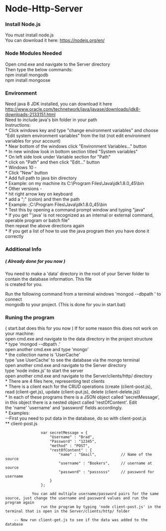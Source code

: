 #  Node-Http-Server  

### Install Node.js  
You must install node.js  
You can download it here: https://nodejs.org/en/  

### Node Modules Needed  
Open cmd.exe and navigate to the Server directory  
Then type the below commands:  
    npm install mongodb  
    npm install mongoose  

### Environment   
Need java 8 JDK installed, you can download it here http://www.oracle.com/technetwork/java/javase/downloads/jdk8-downloads-2133151.html  
Need to include java's bin folder in your path  
	Instructions:  
		* Click windows key and type "change environment variables" and choose "Edit system environment variables" from the list (not edit environment variables for your account)  
		* Near bottom of the windows click "Environment Variables..." button  
		* In new window look in bottom section titled "System variables"  
		* On left side look under Variable section for "Path"  
		* click on "Path" and then click "Edit..." button  
			* Windows 10 -  
				* Click "New" button  
				* Add full path to java bin directory  
					* Example: on my machine its C:\Program Files\Java\jdk1.8.0_45\bin  
			* Other versions -  
				* hit right arrow key on keyboard  
				* add a ";" (colon) and then the path  
				* Example: ;C:\Program Files\Java\jdk1.8.0_45\bin  
		* Test this by opening a command prompt window and typing "java"  
			* If you get "'java' is not recognized as an internal or external command, operable program or batch file"   
				then repeat the above directions again  
			* If you get a list of how to use the java program then you have done it correctly  

### Additional Info
##### ( Already done for you now )  
You need to make a 'data' directory in the root of your Server folder to contain the database information. This file  
is created for you.  

Run the following command from a terminal windows 'mongod --dbpath <path to data folder>' to connect  
mongodb to your project. (This is done for you in start.bat)  

### Runing the program ###  
( start.bat does this for you now ) If for some reason this does not work on your machine:  
open cmd.exe and navigate to the data directory in the project structure  
	* type 'mongod --dbpath .'  
open another cmd.exe and type 'mongo'  
	* the collection name is 'UserCache'  
		type 'use UserCache' to see the database via the mongo terminal  
open another cmd.exe and navigate to the Server directory  
	type 'node index.js' to start the server  
open another cmd.exe and navigate to the Server/clients/http/ directory  
	* There are 4 files here, representing test clients  
	* There is a client each for the CRUD operations (create (client-post.js), read (client-get.js), update (client-put.js), delete (client-delete.js))  
	* In each of these programs there is a JSON object called 'secretMessage', in this object there is a nested object called 'restOfContent'. Edit  
		the 'name' 'username' and 'password' fields accordingly.  
	* Examples:  
		--First you need to put data in the database, do so with client-post.js  
			** client-post.js  

					var secretMessage = {
						"Username" : "Brad",
						"Password" : "12345",
						"method" : "POST",
						"restOfContent" : {
							"name" : "Gmail",			// Name of the source
							"username" : "Bookers",		// username at source
							"password" : "passssss"		// password for username
						}
					};

				You can add multiple username/password pairs for the same source, just change the username and password values and run the program again
					run the program by typing 'node client-post.js' in the terminal that is open in the Server/clients/http/ folder

		-- Now run client-get.js to see if the data was added to the database
